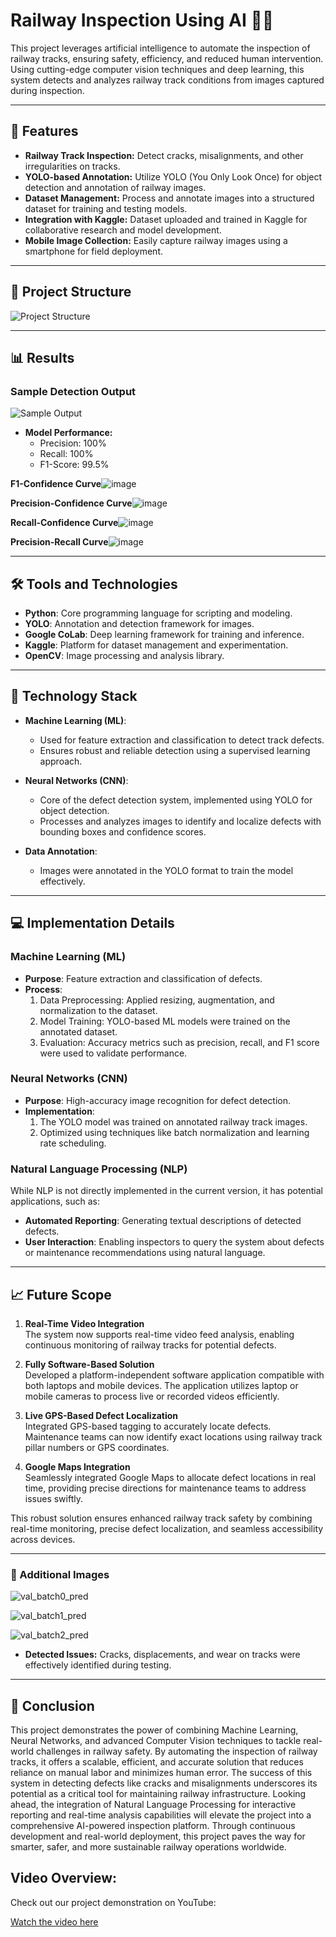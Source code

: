 # Railway Inspection Using AI 🚆🤖

This project leverages artificial intelligence to automate the inspection of railway tracks, ensuring safety, efficiency, and reduced human intervention. Using cutting-edge computer vision techniques and deep learning, this system detects and analyzes railway track conditions from images captured during inspection.

---

## 📌 Features

- **Railway Track Inspection:** Detect cracks, misalignments, and other irregularities on tracks.
- **YOLO-based Annotation:** Utilize YOLO (You Only Look Once) for object detection and annotation of railway images.
- **Dataset Management:** Process and annotate images into a structured dataset for training and testing models.
- **Integration with Kaggle:** Dataset uploaded and trained in Kaggle for collaborative research and model development.
- **Mobile Image Collection:** Easily capture railway images using a smartphone for field deployment.

---

## 📂 Project Structure

![Project Structure](https://github.com/user-attachments/assets/a727ca9f-6a29-4b1c-854f-8cc891facadd)

---

## 📊 Results

### Sample Detection Output  

![Sample Output](https://github.com/user-attachments/assets/e8881892-aad8-49b0-a38c-78142190fb2e)

- **Model Performance:**
  - Precision: 100%
  - Recall: 100%
  - F1-Score: 99.5%

**F1-Confidence Curve**![image](https://github.com/user-attachments/assets/eefa5dba-b1da-4c4d-abca-7c0fe33caa53)

**Precision-Confidence Curve**![image](https://github.com/user-attachments/assets/3621a2bd-6cd9-404a-8fd2-e8cab0c8dc7b)

**Recall-Confidence Curve**![image](https://github.com/user-attachments/assets/caecaf06-4cff-47b8-94e9-31160db6c662)

**Precision-Recall Curve**![image](https://github.com/user-attachments/assets/9eb2e1f8-1eea-422a-8b25-cbace6f7fc50)

---

## 🛠️ Tools and Technologies

- **Python**: Core programming language for scripting and modeling.
- **YOLO**: Annotation and detection framework for images.
- **Google CoLab**: Deep learning framework for training and inference.
- **Kaggle**: Platform for dataset management and experimentation.
- **OpenCV**: Image processing and analysis library.

---

## 🧠 Technology Stack

- **Machine Learning (ML)**:  
  - Used for feature extraction and classification to detect track defects.  
  - Ensures robust and reliable detection using a supervised learning approach.  

- **Neural Networks (CNN)**:  
  - Core of the defect detection system, implemented using YOLO for object detection.  
  - Processes and analyzes images to identify and localize defects with bounding boxes and confidence scores.  

- **Data Annotation**:  
  - Images were annotated in the YOLO format to train the model effectively.  

---

## 💻 Implementation Details  

### **Machine Learning (ML)**  
- **Purpose**: Feature extraction and classification of defects.  
- **Process**:  
  1. Data Preprocessing: Applied resizing, augmentation, and normalization to the dataset.  
  2. Model Training: YOLO-based ML models were trained on the annotated dataset.  
  3. Evaluation: Accuracy metrics such as precision, recall, and F1 score were used to validate performance.  

### **Neural Networks (CNN)**  
- **Purpose**: High-accuracy image recognition for defect detection.  
- **Implementation**:  
  1. The YOLO model was trained on annotated railway track images.  
  2. Optimized using techniques like batch normalization and learning rate scheduling.  

### **Natural Language Processing (NLP)**  
While NLP is not directly implemented in the current version, it has potential applications, such as:  
- **Automated Reporting**: Generating textual descriptions of detected defects.  
- **User Interaction**: Enabling inspectors to query the system about defects or maintenance recommendations using natural language.  

---

## 📈 Future Scope

1. **Real-Time Video Integration**  
   The system now supports real-time video feed analysis, enabling continuous monitoring of railway tracks for potential defects.

2. **Fully Software-Based Solution**  
   Developed a platform-independent software application compatible with both laptops and mobile devices. The application utilizes laptop or mobile cameras to process live or recorded videos efficiently.

3. **Live GPS-Based Defect Localization**  
   Integrated GPS-based tagging to accurately locate defects. Maintenance teams can now identify exact locations using railway track pillar numbers or GPS coordinates.

4. **Google Maps Integration**  
   Seamlessly integrated Google Maps to allocate defect locations in real time, providing precise directions for maintenance teams to address issues swiftly.  

This robust solution ensures enhanced railway track safety by combining real-time monitoring, precise defect localization, and seamless accessibility across devices.
 
---

### 📸 Additional Images

![val_batch0_pred](https://github.com/user-attachments/assets/64943a3f-5748-477d-99c7-8e987f36820e)

![val_batch1_pred](https://github.com/user-attachments/assets/ae889856-784a-4e65-9239-40ce29333537)

![val_batch2_pred](https://github.com/user-attachments/assets/14ad918c-1040-4bd5-aaa3-dfb7bd8c7346)

- **Detected Issues:** Cracks, displacements, and wear on tracks were effectively identified during testing.
---

## 🌟 Conclusion

This project demonstrates the power of combining Machine Learning, Neural Networks, and advanced Computer Vision techniques to tackle real-world challenges in railway safety. By automating the inspection of railway tracks, it offers a scalable, efficient, and accurate solution that reduces reliance on manual labor and minimizes human error.
The success of this system in detecting defects like cracks and misalignments underscores its potential as a critical tool for maintaining railway infrastructure. Looking ahead, the integration of Natural Language Processing for interactive reporting and real-time analysis capabilities will elevate the project into a comprehensive AI-powered inspection platform.
Through continuous development and real-world deployment, this project paves the way for smarter, safer, and more sustainable railway operations worldwide. 

## Video Overview:
Check out our project demonstration on YouTube:

[Watch the video here](https://shorturl.at/KFK43)

